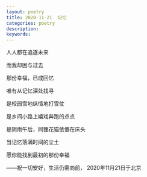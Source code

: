 ```yaml
---
layout: poetry
title: 2020-11-21  记忆
categories: poetry
description: 
keywords: 
---
```


人人都在追逐未来

而我却困与过去

那份幸福，已成回忆

唯有从记忆深处找寻

是校园雪地纵情地打雪仗

是乡间小路上嬉戏奔跑的点点

是阴雨午后，同狸花猫依偎在床头

当记忆落满时间的尘土

愿你能找到最初的那份幸福

——祝一切安好，生活仍需向前， 2020年11月21日于北京